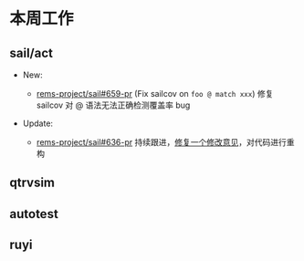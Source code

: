 # 本周工作

## sail/act

- New:
  - [rems-project/sail#659-pr](https://github.com/rems-project/sail/pull/659) (Fix sailcov on `foo @ match xxx`) 修复 sailcov 对 @ 语法无法正确检测覆盖率 bug

- Update:
  - [rems-project/sail#636-pr](https://github.com/rems-project/sail/pull/636) 持续跟进，[修复一个修改意见](https://github.com/rems-project/sail/pull/636#issuecomment-2260095156)，对代码进行重构

## qtrvsim

## autotest

## ruyi
